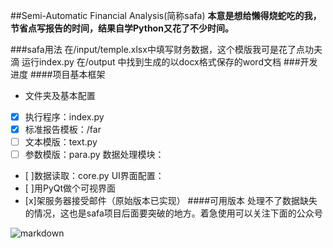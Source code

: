 ##Semi-Automatic Financial Analysis(简称safa)
**本意是想给懒得烧蛇吃的我，节省点写报告的时间，结果自学Python又花了不少时间。**

###safa用法
在/input/temple.xlsx中填写财务数据，这个模版我可是花了点功夫滴
运行index.py
在/output 中找到生成的以docx格式保存的word文档
###开发进度
 ####项目基本框架
 - 文件夹及基本配置
 - [x] 执行程序：index.py
 - [x] 标准报告模板：/far
 - [ ] 文本模版：text.py
 - [ ] 参数模版：para.py
 数据处理模块：
 - [ ]数据读取：core.py
 UI界面配置：
 - [ ]用PyQt做个可视界面
 - [x]架服务器接受邮件（原始版本已实现）
####可用版本
处理不了数据缺失的情况，这也是safa项目后面要突破的地方。着急使用可以关注下面的公众号

![markdown](https://images.cnblogs.com/cnblogs_com/watalo/1685133/o_2003301711373ecd4737c26249da5da94f2a690d8c75.jpg "markdown")

